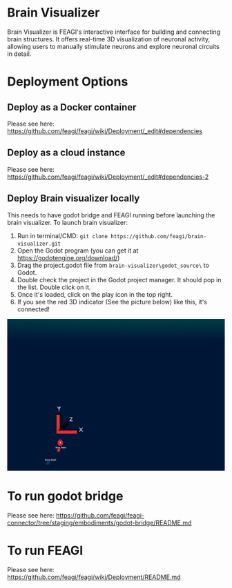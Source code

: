 # Brain Visualizer
Brain Visualizer is FEAGI's interactive interface for building and connecting brain structures. It offers real-time 3D visualization of neuronal activity, allowing users to manually stimulate neurons and explore neuronal circuits in detail.

# Deployment Options
## Deploy as a Docker container
Please see here: https://github.com/feagi/feagi/wiki/Deployment/_edit#dependencies

## Deploy as a cloud instance
Please see here: https://github.com/feagi/feagi/wiki/Deployment/_edit#dependencies-2

## Deploy Brain visualizer locally
This needs to have godot bridge and FEAGI running before launching the brain visualizer. To launch brain visualizer:
1) Run in terminal/CMD: `git clone https://github.com/feagi/brain-visualizer.git`
2) Open the Godot program (you can get it at https://godotengine.org/download/)
3) Drag the project.godot file from `brain-visualizer\godot_source\` to Godot.
4) Double check the project in the Godot project manager. It should pop in the list. Double click on it.
5) Once it's loaded, click on the play icon in the top right.
6) If you see the red 3D indicator (See the picture below) like this, it's connected!

![brain_visualizer_loaded.png](_static/brain_visualizer_loaded.png)


# To run godot bridge
Please see here: https://github.com/feagi/feagi-connector/tree/staging/embodiments/godot-bridge/README.md

# To run FEAGI 
Please see here: https://github.com/feagi/feagi/wiki/Deployment/README.md

